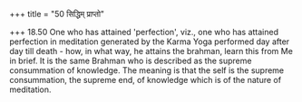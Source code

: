 +++
title = "50 सिद्धिम् प्राप्तो"

+++
18.50 One who has attained 'perfection', viz., one who has attained
perfection in meditation generated by the Karma Yoga performed day after
day till death - how, in what way, he attains the brahman, learn this
from Me in brief. It is the same Brahman who is described as the supreme
consummation of knowledge. The meaning is that the self is the supreme
consummation, the supreme end, of knowledge which is of the nature of
meditation.
